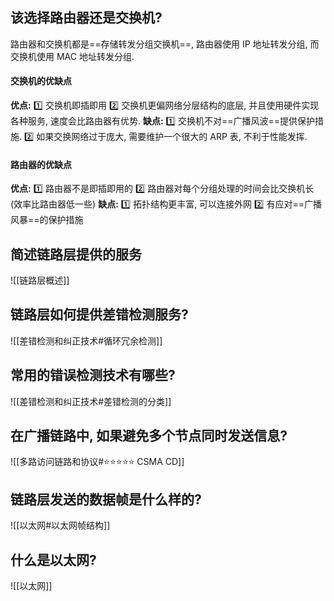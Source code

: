 ## 该选择路由器还是交换机?
路由器和交换机都是==存储转发分组交换机==, 路由器使用 IP 地址转发分组, 而交换机使用 MAC 地址转发分组. 

#### 交换机的优缺点
**优点:** 1️⃣  交换机即插即用 2️⃣  交换机更偏网络分层结构的底层, 并且使用硬件实现各种服务, 速度会比路由器有优势.
**缺点:** 1️⃣  交换机不对==广播风波==提供保护措施. 2️⃣  如果交换网络过于庞大, 需要维护一个很大的 ARP 表, 不利于性能发挥.

#### 路由器的优缺点
**优点:** 1️⃣  路由器不是即插即用的 2️⃣  路由器对每个分组处理的时间会比交换机长(效率比路由器低一些)
**缺点:** 1️⃣  拓扑结构更丰富, 可以连接外网 2️⃣  有应对==广播风暴==的保护措施


## 简述链路层提供的服务
![[链路层概述]]

## 链路层如何提供差错检测服务?
![[差错检测和纠正技术#循环冗余检测]]

## 常用的错误检测技术有哪些?
![[差错检测和纠正技术#差错检测的分类]]

## 在广播链路中, 如果避免多个节点同时发送信息?
![[多路访问链路和协议#⭐⭐⭐⭐⭐ CSMA CD]]

## 链路层发送的数据帧是什么样的?
![[以太网#以太网帧结构]]


## 什么是以太网?
![[以太网]]